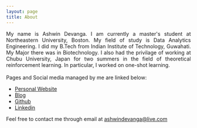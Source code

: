 ```yaml
---
layout: page
title: About
---
```


<div style="text-align: justify">
My name is Ashwin Devanga. I am currently a master's student at Northeastern University, Boston. My field of study is Data Analytics Engineering.
I did my B.Tech from Indian Institute of Technology, Guwahati. My Major there was in Biotechnology.
I also had the privilage of working at Chubu University, Japan for two summers in the field of theoretical reinforcement learning.
In particular, I worked on one-shot learning.
</div>
<br />
Pages and Social media managed by me are linked below:

- [Personal Website](https://ashwindevanga.com)
- [Blog](https://blog.ashwindevanga.com)
- [Github](https://github.com/ashwin-M-D)
- [Linkedin](https://www.linkedin.com/in/ashwin-devanga)

Feel free to contact me through email at ashwindevanga@live.com
